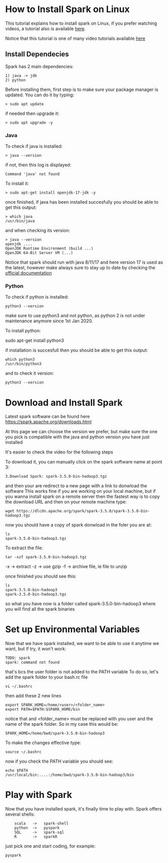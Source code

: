 # How to Install Spark on Linux
This tutorial explains how to install spark on Linux,
if you prefer watching videos, a tutorial also is available [here](TODO).

Notice that this tutorial is one of many video tutorials available
[here](TODO)

## Install Dependecies
Spark has 2 main dependencies:

    1) java -> jdk
    2) python

Before installing them, first step is to make sure your package manager is updated.
You can do it by typing:

    > sudo apt update

if needed then upgrade it:

    > sudo apt upgrade -y

### Java
To check if java is installed:

    > java --version

if not, then this log is displayed:

    Command 'java' not found

To install it:

    > sudo apt-get install openjdk-17-jdk -y

once finished, if java has been installed succesfully you should
be able to get this output:

    > which java
    /usr/bin/java

and when checking its version:

    > java --version
    openjdk .... 
    OpenJDK Runtime Environment (build ...)
    OpenJDK 64-Bit Server VM (...)

Notice that spark should run with java 8/11/17 and here version 17 is used
as the latest, however make always sure to stay up to date by checking 
the [official documentation](https://spark.apache.org/docs/latest/)

### Python
To check if python is installed:

    python3 --version

make sure to use python3 and not python, as python 2 is not under maintenance
anymore since 1st Jan 2020.

To install python:

   sudo apt-get install python3

if installation is succesfull then you should be able to get this output:

    which python3
    /usr/bin/python3

and to check it version:

    python3 --version

# Download and Install Spark
Latest spark software can be found here https://spark.apache.org/downloads.html

At this page we can choose the version we prefer, but make sure the one you pick
is compatible with the java and python version you have just installed

It's easier to check the video for the following steps

To download it, you can manually click on the spark software name at point 3:

    3.Download Spark: spark-3.5.0-bin-hadoop3.tgz

and then your are redirect to a new page with a link to donwload the software
This works fine if you are working on your local machine, 
but if you wanna install spark on a remote server then the fastest way 
is to copy the download URL and then on your remote machine type:

    wget https://dlcdn.apache.org/spark/spark-3.5.0/spark-3.5.0-bin-hadoop3.tgz 

now you should have a copy of spark donwload in the foler you are at:

    ls
    spark-3.5.0-bin-hadoop3.tgz 

To extract the file:

    tar -xzf spark-3.5.0-bin-hadoop3.tgz

-x -> extract 
-z -> use gzip
-f -> archive file, ie file to unzip

once finished you should see this:

    ls 
    spark-3.5.0-bin-hadoop3
    spark-3.5.0-bin-hadoop3.tgz 
   
so what you have now is a folder called spark-3.5.0-bin-hadoop3 where
you will find all the spark binaries

# Set up Environmental Variables
Now that we have spark installed, we want to be able to use it
anytime we want, but if try, it won't work:

    TODO: spark
    spark: command not found

that's bcs the user folder is not added to the PATH variable
To do so, let's add the spark folder to your bash.rc file

    vi ~/.bashrc

then add these 2 new lines

    export SPARK_HOME=/home/<user>/<folder_name>
    export PATH=$PATH:$SPARK_HOME/bin

notice that <user> and <folder_name> must be replaced with
you user and the name of the spark folder.
So in my case this would be:

    SPARK_HOME=/home/bwd/spark-3.5.0-bin-hadoop3

To make the changes effective type:

    source ~/.bashrc

now if you check the PATH variable you should see:

    echo $PATH
    /usr/local/bin:....:/home/bwd/spark-3.5.0-bin-hadoop3/bin

# Play with Spark
Now that you have installed spark, it's finally time to play with.
Spark offers several shells:

        scala   ->   spark-shell
        python  ->   pyspark
        SQL     ->   spark-sql
        R       ->   sparkR

just pick one and start coding, for example:

    pyspark
